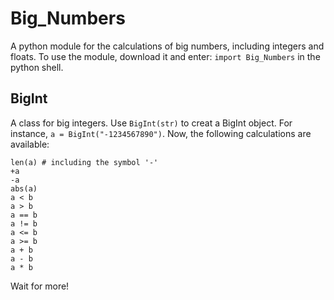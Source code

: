 # Big_Numbers
A python module for the calculations of big numbers, including integers and floats.
To use the module, download it and enter: `import Big_Numbers` in the python shell.
## BigInt
A class for big integers.
Use `BigInt(str)` to creat a BigInt object.
For instance, `a = BigInt("-1234567890")`.
Now, the following calculations are available:
```
len(a) # including the symbol '-'
+a
-a
abs(a)
a < b
a > b
a == b
a != b
a <= b
a >= b
a + b
a - b
a * b
```
Wait for more!
